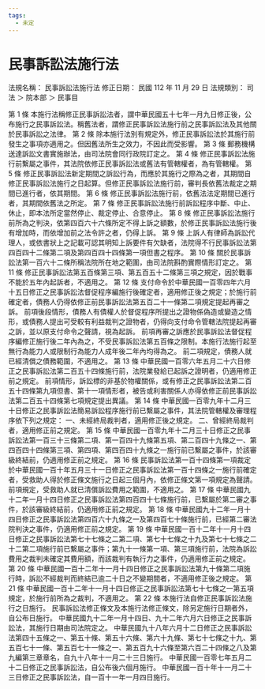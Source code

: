 ```yaml
---
tags:
  - 未定
---
```

# 民事訴訟法施行法
法規名稱：	民事訴訟法施行法
修正日期：	民國 112 年 11 月 29 日
法規類別：	司法 ＞ 院本部 ＞ 民事目


第 1 條
本施行法稱修正民事訴訟法者，謂中華民國五十七年一月九日修正後，公布施行之民事訴訟法。稱舊法者，謂修正民事訴訟法施行前之民事訴訟法及其他關於民事訴訟之法律。
第 2 條
除本施行法別有規定外，修正民事訴訟法於其施行前發生之事項亦適用之。但因舊法所生之效力，不因此而受影響。
第 3 條
郵務機構送達訴訟文書實施辦法，由司法院會同行政院訂定之。
第 4 條
修正民事訴訟法施行前繫屬之事件，其法院依修正民事訴訟法或舊法有管轄權者，為有管轄權。
第 5 條
修正民事訴訟法新定期間之訴訟行為，而應於其施行之際為之者，其期間自修正民事訴訟法施行之日起算。但修正民事訴訟法施行前，審判長依舊法裁定之期間已進行者，依其期間。
第 6 條
修正民事訴訟法施行前，依舊法法定期間已進行者，其期間依舊法之所定。
第 7 條
修正民事訴訟法施行前訴訟程序中斷、中止、休止，即本法所定當然停止、裁定停止、合意停止。
第 8 條
修正民事訴訟法施行前所為之判決，依第四百六十六條所定不得上訴之額數，於修正民事訴訟法施行後有增加時，而依增加前之法令許之者，仍得上訴。
第 9 條
上訴人有律師為訴訟代理人，或依書狀上之記載可認其明知上訴要件有欠缺者，法院得不行民事訴訟法第四百四十二條第二項及第四百四十四條第一項但書之程序。
第 10 條
關於民事訴訟法第一百六十二條所稱法院所在地之範圍，由司法院斟酌實際情形訂定之。
第 11 條
修正民事訴訟法第五百條第三項、第五百五十二條第三項之規定，因於戰事不能於五年內起訴者，不適用之。
第 12 條
支付命令於中華民國一百零四年六月十五日修正之民事訴訟法督促程序編施行後確定者，適用修正後之規定；於施行前確定者，債務人仍得依修正前民事訴訟法第五百二十一條第二項規定提起再審之訴。
前項後段情形，債務人有債權人於督促程序所提出之證物係偽造或變造之情形，或債務人提出可受較有利益裁判之證物者，仍得向支付命令管轄法院提起再審之訴，並以原支付命令之聲請，視為起訴。
前項再審之訴應於民事訴訟法督促程序編修正施行後二年內為之，不受民事訴訟法第五百條之限制。本施行法施行起至無行為能力人或限制行為能力人成年後二年內均得為之。
前二項規定，債務人就已經清償之債務範圍，不適用之。
第 13 條
中華民國一百零六年五月二十六日修正之民事訴訟法第二百五十四條施行前，法院業發給已起訴之證明者，仍適用修正前之規定。
前項情形，訴訟標的非基於物權關係，或有修正之民事訴訟法第二百五十四條第九項但書、第十一項情形者，被告或利害關係人亦得依修正前民事訴訟法第二百五十四條第七項規定提出異議。
第 14 條
中華民國一百零九年十二月三十日修正之民事訴訟法簡易訴訟程序施行前已繫屬之事件，其法院管轄權及審理程序依下列之規定：
一、未經終局裁判者，適用修正後之規定。
二、曾經終局裁判者，適用修正前之規定。
第 15 條
中華民國一百零九年十二月三十日修正之民事訴訟法第一百三十三條第二項、第一百四十九條第五項、第二百四十九條之一、第四百四十四條第三項、第四項、第四百四十九條之一施行前已繫屬之事件，於該審級終結前，仍適用修正前之規定。
第 16 條
民事訴訟法第一百十四條第一項裁定於中華民國一百十年五月三十一日修正之民事訴訟法第一百十四條之一施行前確定者，受救助人得於修正條文施行之日起三個月內，依修正條文第一項規定為聲請。
前項規定，受救助人就已清償訴訟費用之範圍，不適用之。
第 17 條
中華民國九十二年一月十四日修正之民事訴訟法第四百四十七條施行前，已繫屬於第二審之事件，於該審級終結前，仍適用修正前之規定。
第 18 條
中華民國九十二年一月十四日修正之民事訴訟法第四百六十九條之一及第四百七十條施行前，已經第二審法院判決之事件，仍適用修正前之規定。
第 19 條
中華民國一百十二年十一月十四日修正之民事訴訟法第七十七條之二第二項、第七十七條之十九及第七十七條之二十二第二項施行前已繫屬之事件；第九十一條第一項、第三項施行前，法院為訴訟費用之裁判未確定其費用額，而該裁判有執行力之事件，仍適用修正前之規定。
第 20 條
中華民國一百十二年十一月十四日修正之民事訴訟法第九十條第二項施行時，訴訟不經裁判而終結已逾二十日之不變期間者，不適用修正後之規定。
第 21 條
中華民國一百十二年十一月十四日修正之民事訴訟法第七十七條之一第五項規定，於施行前所為之裁判，不適用之。
第 22 條
本施行法自修正民事訴訟法施行之日施行。
民事訴訟法修正條文及本施行法修正條文，除另定施行日期者外，自公布日施行。
中華民國九十二年一月十四日、九十二年六月六日修正之民事訴訟法，其施行日期由司法院定之。
中華民國九十八年六月十二日修正之民事訴訟法第四十五條之一、第五十條、第五十六條、第六十九條、第七十七條之十九、第五百七十一條、第五百七十一條之一、第五百九十六條至第六百二十四條之八及第九編第三章章名，自九十八年十一月二十三日施行。
中華民國一百零七年五月二十二日修正之民事訴訟法，自公布後六個月施行。
中華民國一百十年十一月二十三日修正之民事訴訟法，自一百十一年一月四日施行。
